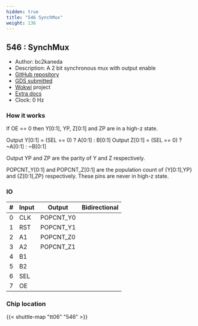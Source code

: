 ```yaml
---
hidden: true
title: "546 SynchMux"
weight: 136
---
```


## 546 : SynchMux

* Author: bc2kaneda
* Description: A 2 bit synchronous mux with output enable
* [GitHub repository](https://github.com/bc2berlin/tt06)
* [GDS submitted](https://github.com/bc2berlin/tt06/actions/runs/8693045232)
* [Wokwi](https://wokwi.com/projects/395054508867644417) project
* [Extra docs]()
* Clock: 0 Hz

<!---

This file is used to generate your project datasheet. Please fill in the information below and delete any unused
sections.

You can also include images in this folder and reference them in the markdown. Each image must be less than
512 kb in size, and the combined size of all images must be less than 1 MB.
-->


### How it works

If OE == 0 then Y[0:1], YP, Z[0:1] and ZP are in a high-z state.

Output Y[0:1] = (SEL == 0) ? A[0:1] : B[0:1]
Output Z[0:1] = (SEL == 0) ? ~A[0:1] : ~B[0:1]

Output YP and ZP are the parity of Y and Z respectively.

POPCNT_Y[0:1] and POPCNT_Z[0:1] are the population count of {Y[0:1],YP} and {Z[0:1],ZP} respectively.
These pins are never in high-z state.


### IO

| #             | Input    | Output   | Bidirectional   |
| ------------- | -------- | -------- | --------------- |
| 0 | CLK  | POPCNT_Y0  |      |
| 1 | RST  | POPCNT_Y1  |      |
| 2 | A1  | POPCNT_Z0  |      |
| 3 | A2  | POPCNT_Z1  |      |
| 4 | B1  |   |      |
| 5 | B2  |   |      |
| 6 | SEL  |   |      |
| 7 | OE  |   |      |


### Chip location

{{< shuttle-map "tt06" "546" >}}
